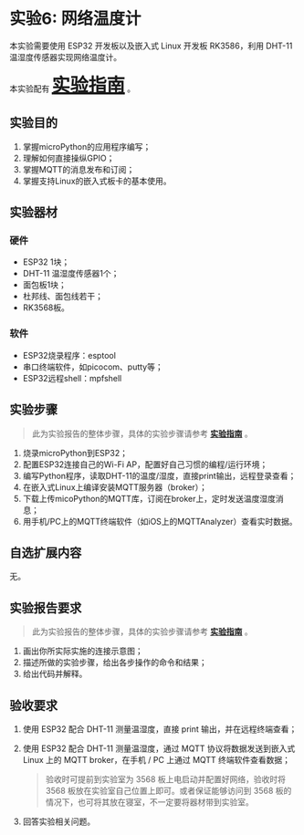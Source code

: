 # 实验6: 网络温度计

<!-- !!! danger "本实验尚未发布，内容随时可能发生变化" -->

<!-- <div style="display:none"> -->

本实验需要使用 ESP32 开发板以及嵌入式 Linux 开发板 RK3586，利用 DHT-11 温湿度传感器实现网络温度计。

本实验配有 **<u><font size=6>[实验指南](lab6_guide.md)</font></u>** 。

## 实验目的 

1. 掌握microPython的应用程序编写；
2. 理解如何直接操纵GPIO；
3. 掌握MQTT的消息发布和订阅；
4. 掌握支持Linux的嵌入式板卡的基本使用。

## 实验器材

### 硬件

- ESP32 1块；
- DHT-11 温湿度传感器1个；
- 面包板1块；
- 杜邦线、面包线若干；
- RK3568板。

### 软件

- ESP32烧录程序：esptool
- 串口终端软件，如picocom、putty等；
- ESP32远程shell：mpfshell

## 实验步骤

> 此为实验报告的整体步骤，具体的实验步骤请参考 **<u>[实验指南](lab6_guide.md)</u>** 。

1. 烧录microPython到ESP32；
2. 配置ESP32连接自己的Wi-Fi AP，配置好自己习惯的编程/运行环境；
3. 编写Python程序，读取DHT-11的温度/湿度，直接print输出，远程登录查看；
4. 在嵌入式Linux上编译安装MQTT服务器（broker）；
5. 下载上传micoPython的MQTT库，订阅在broker上，定时发送温度湿度消息；
6. 用手机/PC上的MQTT终端软件（如iOS上的MQTTAnalyzer）查看实时数据。

## 自选扩展内容

无。

## 实验报告要求

> 此为实验报告的整体步骤，具体的实验步骤请参考 **<u>[实验指南](lab6_guide.md)</u>** 。

1. 画出你所实际实施的连接示意图；
2. 描述所做的实验步骤，给出各步操作的命令和结果；
3. 给出代码并解释。

## 验收要求

1. 使用 ESP32 配合 DHT-11 测量温湿度，直接 print 输出，并在远程终端查看；

2. 使用 ESP32 配合 DHT-11 测量温湿度，通过 MQTT 协议将数据发送到嵌入式 Linux 上的 MQTT broker，在手机 / PC 上通过 MQTT 终端软件查看数据；

    > 验收时可提前到实验室为 3568 板上电启动并配置好网络，验收时将 3568 板放在实验室自己位置上即可。或者保证能够访问到 3568 板的情况下，也可将其放在寝室，不一定要将器材带到实验室。

3. 回答实验相关问题。

<!-- </div> -->
